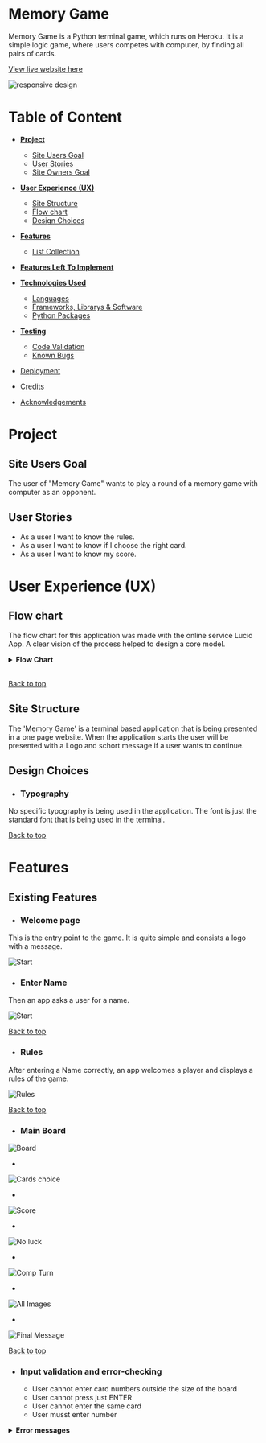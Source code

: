 # **Memory Game**
Memory Game is a Python terminal game, which runs on Heroku. It is a simple logic game, where  users competes with computer, by finding all pairs of cards.

[View live website here](https://memory-game-3p-9d47756bf9a5.herokuapp.com/)

![responsive design](/assets/readme-images/responsive_design.png)

# Table of Content

* [**Project**](<#project>)
    * [Site Users Goal](<#site-users-goal>)
    * [User Stories](<#user-stories>)
    * [Site Owners Goal](<#site-owners-goal>)

* [**User Experience (UX)**](<#user-experience-ux>)
    * [Site Structure](<#site-structure>)
    * [Flow chart](<#flow-chart>)    
    * [Design Choices](<#design-choices>)

* [**Features**](<#features>)
    * [List Collection](<#list-collection>)

* [**Features Left To Implement**](<#features-left-to-implement>)

* [**Technologies Used**](<#technologies-used>)
    * [Languages](<#languages>)
    * [Frameworks, Librarys & Software](<#frameworks-libraries--software>)
    * [Python Packages](<#python-packages>)

* [**Testing**](<#testing>)
  * [Code Validation](<#code-validation>)
  * [Known Bugs](<#known-bugs>)
* [Deployment](<#deployment>)
* [Credits](<#credits>)
* [Acknowledgements](<#acknowledgements>)

# **Project**

## Site Users Goal

The user of "Memory Game" wants to play a round of a memory game with computer as an opponent.

## User Stories

* As a user I want to know the rules.    
* As a user I want to know if I choose the right card.
* As a user I want to know my score.

# **User Experience (UX)**

## Flow chart
The flow chart for this application was made with the online service Lucid App. A clear vision of the process helped to design a core model.

<details><summary><b>Flow Chart</b></summary>

![Flow Chart](/assets/readme-images/Flowchart.png)
</details><br/>

[Back to top](<#table-of-content>)

## Site Structure

The 'Memory Game' is a terminal based application that is being presented in a one page website. When the application starts the user will be presented with a Logo and schort message if a user wants to continue.

## Design Choices

* ### Typography
No specific typography is being used in the application. The font is just the standard font that is being used in the terminal.

[Back to top](<#table-of-content>)

# **Features**
## **Existing Features**

* ### Welcome page
This is the entry point to the game. It is quite simple and consists a logo with a message.

![Start](/assets/readme-images/app_start.png)  

* ### Enter Name
Then an app asks a user for a name.

![Start](/assets/readme-images/enter_name.png)  

[Back to top](<#table-of-content>)

* ### Rules
After entering a Name correctly, an app welcomes a player and displays a rules of the game.

![Rules](/assets/readme-images/rules.png)  

[Back to top](<#table-of-content>)

* ### Main Board


![Board](/assets/readme-images/cards.png) 

*

![Cards choice](/assets/readme-images/card_choice.png) 


*

![Score](/assets/readme-images/player_successful.png) 

*

![No luck](/assets/readme-images/no_luck.png) 

*

![Comp Turn](/assets/readme-images/comp_missed.png) 

*

![All Images](/assets/readme-images/All_images.png) 

*

![Final Message](/assets/readme-images/final_message.png) 


[Back to top](<#table-of-content>)

* ### Input validation and error-checking

   * User cannot enter card numbers outside the size of the board
   * User cannot press just ENTER
   * User cannot enter the same card
   * User musst enter number

<details><summary><b>Error messages</b></summary>   
   
![Error Messages](/assets/readme-images/wrong_name_input.png) 

![Error Messages](/assets/readme-images/error_messages_cards.png)  


### Features Left to Implement

* Using colors will really improve the user's visual experience.

[Back to top](<#table-of-content>)

# Technologies Used

## Languages

* [Python](https://en.wikipedia.org/wiki/Python_(programming_language)) - Provides the functionality for the application.

## Frameworks, Libraries & Software

* [PyCharm](https://www.jetbrains.com/pycharm/) - Used a local program on own PC
* [Gitpod](https://www.gitpod.io/#get-started) 
* [Github](https://github.com/) - Used to host and edit the website.
* [Heroku](https://en.wikipedia.org/wiki/Heroku) - A cloud platform that the application is deployed to.


## Python Packages

* [Time](https://docs.python.org/3/library/time.html) 
* [OS](https://docs.python.org/3/library/os.html) 
* [Typing](https://docs.python.org/3/library/typing.html?highlight=typing#module-typing)

[Back to top](<#table-of-content>)

# Testing

## Code Validation
The "Memory Game" has been manually tested. All given invalid inputs were checked: string, numbers or spaces. Tested on my local Pycharm terminal, Gitpod and Code Institute Heroku terminals.

[Back to top](<#table-of-content>)


### PEP Validation
No errors were returned when passing through the [PEP8](https://pep8ci.herokuapp.com/).

<details><summary><b>PEP Validation Result</b></summary>

![PEP Validation](/assets/readme-images/pep8.png)
</details><br/>

[Back to top](<#table-of-content>)

## Known bugs
### Fixed Bugs

*
<details><summary><b>PEP Validation Result</b></summary>

![Bug](/assets/readme-images/bug_1.png)

![Bug](/assets/readme-images/bug_2.png)

*
![Clear terminal](/assets/readme-images/clear_terminal.png)



</details><br/>

[Back to top](<#table-of-content>)

# Deployment

## Deployment To Heroku

The project was deployed to [Heroku](https://www.heroku.com). To deploy, please follow the process below:

1. Log in to Heroku (or create an account if needed).

<details><summary><b>Heroku Step 1</b></summary>

![Heroku Step 1](/assets/readme-images/heroku-step_1.png)
</details><br />

2. Click on button to 'Create new app'.

<details><summary><b>Heroku Step 2</b></summary>

![Heroku Step 2](assets/readme-images/heroku_step_2.png)
</details><br />

3. Enter an application name that needs to be unique. Enter the name, select your region and click 'Create app".

<details><summary><b>Heroku Step 3</b></summary>

![Heroku Step 3](assets/readme-images/heroku_step_3.png)
</details><br />

4. On the next page, click the 'Settings' tab and find the "Config Vars" section. Click on "Reveal Config Vars" button. Using uppercase letters add 'PORT' to the key box and '8000' to the value box.
Click 'Add'.

<details><summary><b>Heroku Step 4</b></summary>

![Heroku Step 4](assets/readme-images/heroku_step_4.png)
</details><br />

5. Scroll down to the buildpacks section on the settings page and click the button 'Add buildpack'.

<details><summary><b>Heroku Step 5</b></summary>

![Heroku Step 5](assets/readme-images/heroku_step_5.png)
</details><br />

6. Add "Python" and node.js". It is important that Python is listed above node.js. If it's not you can sort it by dragging and dropping.

<details><summary><b>Heroku Step 6</b></summary>

![Heroku Step 6](assets/readme-images/heroku_step_6.png)
</details><br />

7. For deployment, scroll to the top of the settings page and click the 'Deploy' tab. For deployment method, select 'Github'. Search for the repository name you want to deploy and then click connect.


8. Scroll down on the deploy page and choose deployment type. Choose to enable automatic deployments if you want to and then click 'Deploy Branch'.

<details><summary><b>Heroku Step 8</b></summary>

![Heroku Step 8](/assets/readme-images/heroku_step_8.png)
</details><br />

The link to the "Memory Game" Github repository can be found [here](https://github.com/KseniaSOS/memory_game).

[Back to top](<#table-of-content>)

## How To Fork The Repository On GitHub

A copy of the GitHub Repository can be made by forking the GitHub account. This copy can be viewed and changes can be made to the copy without affecting the original repository. Take the following steps to fork the repository:

1. Log in to **GitHub** and locate the [repository](https://github.com/KseniaSOS/memory_game).
2. On the right hand side of the page inline with the repository name is a button called **'Fork'**, click on the button to create a copy of the original repository in your GitHub Account.


<details><summary><b>Github Fork</b></summary>

![Fork](/assets/readme-images/forking.png)
</details><br />

[Back to top](<#table-of-content>)

## Create A Local Clone of A Project

The method for cloning a project from GitHub is described below:

1. Under the repository’s name, click on the **code** tab.
2. In the **Clone with HTTPS** section, click on the clipboard icon to copy the given URL.
3. In your IDE of choice, open **Git Bash**.
4. Change the current working directory to the location where you want the cloned directory to be created.
5. Type **git clone**, and then paste the URL copied from GitHub.
6. Press **enter** and the local clone will be created.


<details><summary><b>Github Create Local Clone</b></summary>

![Clone](/assets/readme-images/clone.png)
</details><br />

[Back to top](<#table-of-content>)

# Credits

* [Real Python](https://realpython.com/lessons/how-and-when-use-str/) - 'How and When to use _ str _' 
* [Scaler Topics](https://www.scaler.com/topics/how-to-clear-screen-in-python/) - How to Clear Screen in Python?
* [Geeks for Geeks](https://rb.gy/rt2wz) - Using @property decorators 
* [ASCII Art Generator](http://patorjk.com/software/taag/#p=display&h=0&v=2&f=Dancing%20Font&t=memory%20%0A%20%20game) - This ASCII generator was used to create the game logo 
* [ASCII Art ](https://www.asciiart.eu/) - This ollection of ASCII art drawings was used for cards images
* [Lucid](https://lucid.app/) - There was made a flow chart for this project 
* [Am I Responsive?](https://ui.dev/amiresponsive) - Responsive deisign image

[Back to top](<#table-of-content>)

# Acknowledgements

I would like to acknowledge the Code Institute for the opportunity to work on such a project. It has been a challenging experience, but I have learned a lot. Special thanks goes to my family for their continued support, motivation and patience.

[Back to top](<#table-of-content>)



